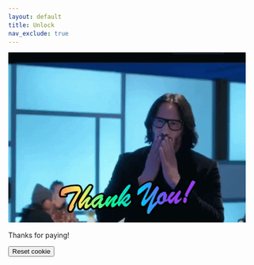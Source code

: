 ```yaml
---
layout: default
title: Unlock
nav_exclude: true
---
```


<img src="../images/thanks_for_paying.gif" onload="setCookie('purchased', true)"/>

Thanks for paying!

<button onclick="eraseCookie('purchased')">Reset cookie</button>
